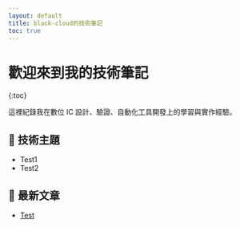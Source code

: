 ```yaml
---
layout: default
title: black-cloud的技術筆記
toc: true
---
```


# 歡迎來到我的技術筆記

{:toc}

這裡紀錄我在數位 IC 設計、驗證、自動化工具開發上的學習與實作經驗。

## 🔧 技術主題
- Test1
- Test2

## 📄 最新文章
- [Test](Test.md)

